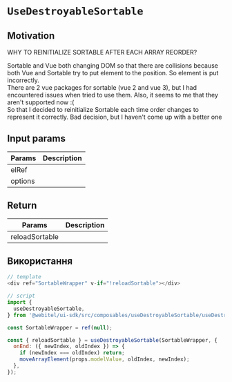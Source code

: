 # `UseDestroyableSortable`

## Motivation

WHY TO REINITIALIZE SORTABLE AFTER EACH ARRAY REORDER?

Sortable and Vue both changing DOM so that there are collisions
because both Vue and Sortable try to put element to the position. So element is put incorrectly.
<br>
There are 2 vue packages for sortable (vue 2 and vue 3), but I had encountered issues when tried to use them.
Also, it seems to me that they aren't supported now :(
<br>
So that I decided to reinitialize Sortable each time order changes to represent it correctly.
Bad decision, but I haven't come up with a better one

## Input params

| Params  | Description |
|---------|-------------|
| elRef   |             |
| options |             |

## Return

| Params         | Description |
|----------------|-------------|
| reloadSortable |             |

## Використання

```js
// template
<div ref="SortableWrapper" v-if="!reloadSortable"></div>

// script
import {
  useDestroyableSortable,
} from '@webitel/ui-sdk/src/composables/useDestroyableSortable/useDestroyableSortable';

const SortableWrapper = ref(null);

const { reloadSortable } = useDestroyableSortable(SortableWrapper, {
  onEnd: ({ newIndex, oldIndex }) => {
    if (newIndex === oldIndex) return;
    moveArrayElement(props.modelValue, oldIndex, newIndex);
  },
});
```

